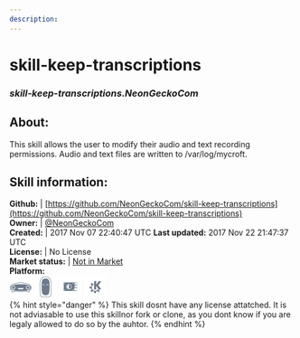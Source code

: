 ```yaml
---  
description:   
---  
```

# skill-keep-transcriptions  
### _skill-keep-transcriptions.NeonGeckoCom_  
## About:  
This skill allows the user to modify their audio and text recording permissions. Audio and text files are written to /var/log/mycroft.

## Skill information:  
**Github:** | [https://github.com/NeonGeckoCom/skill-keep-transcriptions](https://github.com/NeonGeckoCom/skill-keep-transcriptions)  
**Owner:** | [@NeonGeckoCom](https://github.com/NeonGeckoCom)  
**Created:** | 2017 Nov 07 22:40:47 UTC  **Last updated:** 2017 Nov 22 21:47:37 UTC  
**License:** | No License  
**Market status:** | [Not in Market](https://market.mycroft.ai/skill/)  
**Platform:**  
 ![](../.gitbook/assets/mark-1-icon.png)  ![](../.gitbook/assets/mark-2-icon.png)  ![](../.gitbook/assets/picroft-icon.png)  ![](../.gitbook/assets/kde.png)   
{% hint style="danger" %}
This skill dosnt have any license attatched. It is not adviasable to use this skillnor fork or clone, as you dont know if you are legaly allowed to do so by the auhtor.
{% endhint %}

